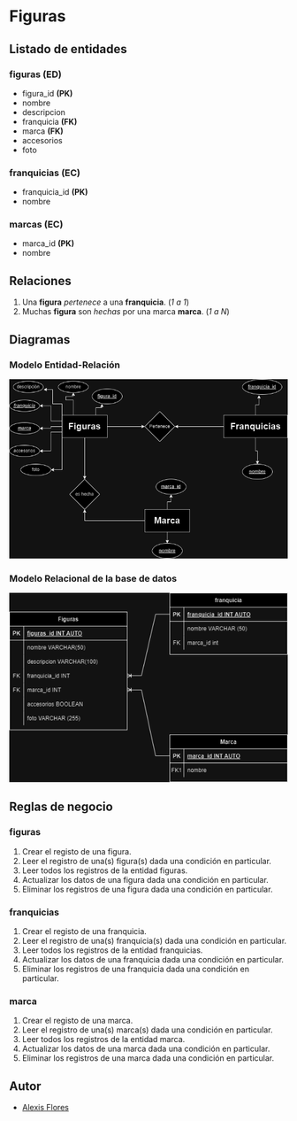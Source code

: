 # Figuras

## Listado de entidades

### figuras **(ED)**

- figura_id **(PK)**
- nombre
- descripcion
- franquicia **(FK)**
- marca **(FK)**
- accesorios
- foto

### franquicias **(EC)**
- franquicia_id **(PK)**
- nombre

### marcas **(EC)**

- marca_id **(PK)**
- nombre

## Relaciones

1. Una **figura** _pertenece_ a una **franquicia**. (_1 a 1_)
2. Muchas **figura** son _hechas_ por una marca **marca**. (_1 a N_)

## Diagramas

### Modelo Entidad-Relación

![Modelo Entidad-Relación](Figuras_ModeloE-R.png)

### Modelo Relacional de la base de datos

![Modelo Relacional](Figuras_ModeloRelacional.png)

## Reglas de negocio

### figuras

1. Crear el registo de una figura.
2. Leer el registro de una(s) figura(s) dada una condición en particular.
3. Leer todos los registros de la entidad figuras.
4. Actualizar los datos de una figura dada una condición en particular.
5. Eliminar los registros de una figura dada una condición en particular.

### franquicias

1. Crear el registo de una franquicia.
2. Leer el registro de una(s) franquicia(s) dada una condición en particular.
3. Leer todos los registros de la entidad franquicias.
4. Actualizar los datos de una franquicia dada una condición en particular.
5. Eliminar los registros de una franquicia dada una condición en particular.

### marca

1. Crear el registo de una marca.
2. Leer el registro de una(s) marca(s) dada una condición en particular.
3. Leer todos los registros de la entidad marca.
4. Actualizar los datos de una marca dada una condición en particular.
5. Eliminar los registros de una marca dada una condición en particular.

## Autor

- [Alexis Flores]()